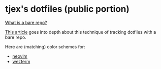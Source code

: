 # tjex's dotfiles (public portion)

[What is a bare repo?](https://www.saintsjd.com/2011/01/what-is-a-bare-git-repository/)

[This article](https://www.atlassian.com/git/tutorials/dotfiles) goes into depth about 
this technique of tracking dotfiles with a bare repo.

Here are (matching) color schemes for:
- [neovim](.config/nvim/after/plugin/colors.lua)
- [wezterm](.config/wezterm/design.lua)
